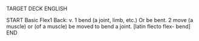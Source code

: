 TARGET DECK
ENGLISH

START
Basic
Flex1
Back: v. 1 bend (a joint, limb, etc.) Or be bent. 2 move (a muscle) or (of a muscle) be moved to bend a joint. [latin flecto flex- bend]
END
